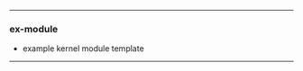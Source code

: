 ----------------------------------------------------------------------------------
### ex-module
 * example kernel module template

----------------------------------------------------------------------------------

